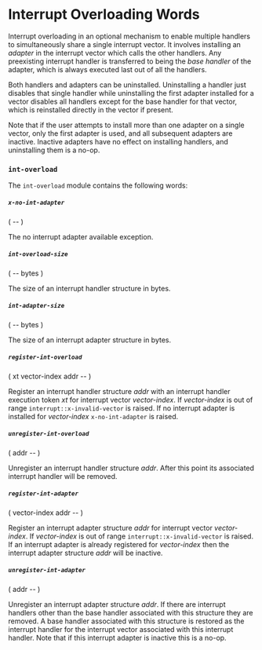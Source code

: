 # Interrupt Overloading Words

Interrupt overloading in an optional mechanism to enable multiple handlers to simultaneously share a single interrupt vector. It involves installing an _adapter_ in the interrupt vector which calls the other handlers. Any preexisting interrupt handler is transferred to being the _base handler_ of the adapter, which is always executed last out of all the handlers.

Both handlers and adapters can be uninstalled. Uninstalling a handler just disables that single handler while uninstalling the first adapter installed for a vector disables all handlers except for the base handler for that vector, which is reinstalled directly in the vector if present.

Note that if the user attempts to install more than one adapter on a single vector, only the first adapter is used, and all subsequent adapters are inactive. Inactive adapters have no effect on installing handlers, and uninstalling them is a no-op.

### `int-overload`

The `int-overload` module contains the following words:

##### `x-no-int-adapter`
( -- )

The no interrupt adapter available exception.

##### `int-overload-size`
( -- bytes )

The size of an interrupt handler structure in bytes.

##### `int-adapter-size`
( -- bytes )

The size of an interrupt adapter structure in bytes.

##### `register-int-overload`
( xt vector-index addr -- )

Register an interrupt handler structure *addr* with an interrupt handler execution token *xt* for interrupt vector *vector-index*. If *vector-index* is out of range `interrupt::x-invalid-vector` is raised. If no interrupt adapter is installed for *vector-index* `x-no-int-adapter` is raised.

##### `unregister-int-overload`
( addr -- )

Unregister an interrupt handler structure *addr*. After this point its associated interrupt handler will be removed.

##### `register-int-adapter`
( vector-index addr -- )

Register an interrupt adapter structure *addr* for interrupt vector *vector-index*. If *vector-index* is out of range `interrupt::x-invalid-vector` is raised. If an interrupt adapter is already registered for *vector-index* then the interrupt adapter structure *addr* will be inactive.

##### `unregister-int-adapter`
( addr -- )

Unregister an interrupt adapter structure *addr*. If there are interrupt handlers other than the base handler associated with this structure they are removed. A base handler associated with this structure is restored as the interrupt handler for the interrupt vector associated with this interrupt handler. Note that if this interrupt adapter is inactive this is a no-op.
